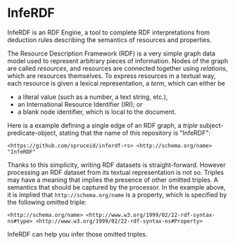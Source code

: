 # InfeRDF

InfeRDF is an RDF Engine, a tool to complete RDF interpretations from deduction
rules describing the semantics of resources and properties.

The Resource Description Framework (RDF) is a very simple graph data model used
to represent arbitrary pieces of information. Nodes of the graph are called
*resources*, and resources are connected together using *relations*, which are
resources themselves. To express resources in a textual way, each resource is
given a lexical representation, a *term*, which can either be
  - a literal value (such as a number, a text string, etc.),
  - an International Resource Identifier (IRI); or
  - a blank node identifier, which is local to the document.

Here is a example defining a single edge of an RDF graph, a *triple*
subject-predicate-object, stating that the name of this repository is
"InfeRDF":
```
<https://github.com/spruceid/inferdf-rs> <http://schema.org/name> "InfeRDF"
```

Thanks to this simplicity, writing RDF datasets is straight-forward. However
processing an RDF dataset from its textual representation is not so.
Triples may have a meaning that implies the presence of other omitted triples.
A semantics that should be captured by the processor. In the example above, it
is implied that `http://schema.org/name` is a property, which is specified by
the following omitted triple:
```
<http://schema.org/name> <http://www.w3.org/1999/02/22-rdf-syntax-ns#type> <http://www.w3.org/1999/02/22-rdf-syntax-ns#Property>
```

InfeRDF can help you infer those omitted triples.
